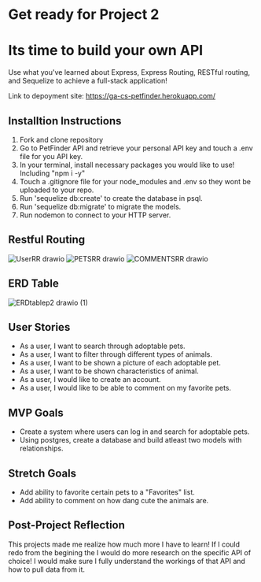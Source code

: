 # Get ready for Project 2

# Its time to build your own API


Use what you've learned about  Express, Express Routing, RESTful routing, and Sequelize to achieve a full-stack application!

Link to depoyment site: 
 https://ga-cs-petfinder.herokuapp.com/

##  Installtion Instructions
1. Fork and clone repository
2. Go to PetFinder API and retrieve your personal API key and touch a .env file for you API key.
3. In your terminal, install necessary packages you would like to use! Including "npm i -y"
4. Touch a .gitignore file for your node_modules and .env so they wont be uploaded to your repo.
5. Run 'sequelize db:create' to create the database in psql.
6. Run 'sequelize db:migrate' to migrate the models.
7. Run nodemon to connect to your HTTP server.

## Restful Routing
![UserRR drawio](https://user-images.githubusercontent.com/117546971/209248041-a097cd0d-e6dc-4f33-956e-b3bf6c06f419.png)
![PETSRR drawio](https://user-images.githubusercontent.com/117546971/209250524-b7e5bb70-87e3-4f67-9a4e-5f56342c7762.png)
![COMMENTSRR drawio](https://user-images.githubusercontent.com/117546971/209251368-80f7d917-4ed0-4abb-81eb-243f5098d81b.png)


## ERD Table
![ERDtablep2 drawio (1)](https://user-images.githubusercontent.com/117546971/209243592-8da642c9-3edb-43dc-9318-4fac5429014c.png)



## User Stories
- As a user, I want to search through adoptable pets.
- As a user, I want to filter through different types of animals.
- As a user, I want to be shown a picture of each adoptable pet.
- As a user, I want to be shown characteristics of animal.
- As a user, I would like to create an account.
- As a user, I would like to be able to comment on my favorite pets.

## MVP Goals
- Create a system where users can log in and search for adoptable pets.
- Using postgres, create a database and build atleast two models with relationships.

## Stretch Goals
- Add ability to favorite certain pets to a "Favorites" list.
- Add ability to comment on how dang cute the animals are.


## Post-Project Reflection
   This projects made me realize how much more I have to learn! If I could redo from the begining the I would do more research on the specific API of choice! I would make sure I fully understand the workings of that API and how to pull data from it. 